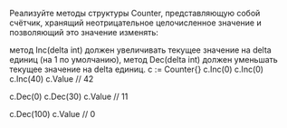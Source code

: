 Реализуйте методы структуры Counter, представляющую собой счётчик, хранящий неотрицательное целочисленное значение и позволяющий это значение изменять:

метод Inc(delta int) должен увеличивать текущее значение на delta единиц (на 1 по умолчанию),
метод Dec(delta int) должен уменьшать текущее значение на delta единиц.
c := Counter{}
c.Inc(0)
c.Inc(0)
c.Inc(40)
c.Value // 42
 
c.Dec(0)
c.Dec(30)
c.Value // 11
 
c.Dec(100)
c.Value // 0
